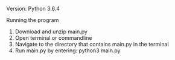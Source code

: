 Version: Python 3.6.4

Running the program
1. Download and unzip main.py
2. Open terminal or commandline
3. Navigate to the directory that contains main.py in the terminal
4. Run main.py by entering: python3 main.py
